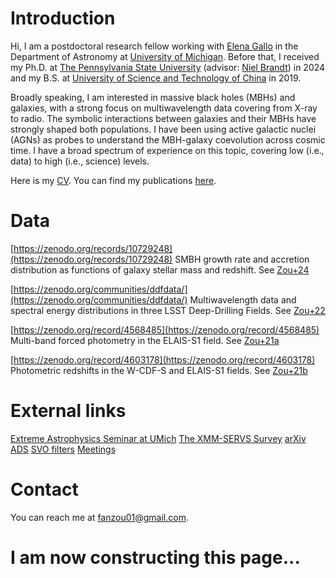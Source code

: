 # Introduction

Hi, I am a postdoctoral research fellow working with [Elena Gallo](https://public.websites.umich.edu/~egallo/index.html) in the Department of Astronomy at [University of Michigan](https://lsa.umich.edu/astro). Before that, I received my Ph.D. at [The Pennsylvania State University](https://science.psu.edu/astro) (advisor: [Niel Brandt](https://personal.science.psu.edu/wnb3/)) in 2024 and my B.S. at [University of Science and Technology of China](http://en.physics.ustc.edu.cn/main.htm) in 2019.

Broadly speaking, I am interested in massive black holes (MBHs) and galaxies, with a strong focus on multiwavelength data covering from X-ray to radio. The symbolic interactions between galaxies and their MBHs have strongly shaped both populations. I have been using active galactic nuclei (AGNs) as probes to understand the MBH-galaxy coevolution across cosmic time. I have a broad spectrum of experience on this topic, covering low (i.e., data) to high (i.e., science) levels.

Here is my [CV](files/CV_FanZou.pdf). You can find my publications [here](https://ui.adsabs.harvard.edu/public-libraries/yzJT8uBtSWiFxHXu9T26mw).

# Data
[https://zenodo.org/records/10729248](https://zenodo.org/records/10729248)
SMBH growth rate and accretion distribution as functions of galaxy stellar mass and redshift. See [Zou+24](https://ui.adsabs.harvard.edu/abs/2024ApJ...964..183Z/abstract)

[https://zenodo.org/communities/ddfdata/](https://zenodo.org/communities/ddfdata/)
Multiwavelength data and spectral energy distributions in three LSST Deep-Drilling Fields. See [Zou+22](https://ui.adsabs.harvard.edu/abs/2022ApJS..262...15Z/abstract)

[https://zenodo.org/record/4568485](https://zenodo.org/record/4568485)
Multi-band forced photometry in the ELAIS-S1 field. See [Zou+21a](https://ui.adsabs.harvard.edu/abs/2021RNAAS...5...31Z/abstract)

[https://zenodo.org/record/4603178](https://zenodo.org/record/4603178)
Photometric redshifts in the W-CDF-S and ELAIS-S1 fields. See [Zou+21b](https://ui.adsabs.harvard.edu/abs/2021RNAAS...5...56Z/abstract)

# External links
[Extreme Astrophysics Seminar at UMich](https://sites.google.com/umich.edu/extreme-astroph/)
[The XMM-SERVS Survey](https://personal.science.psu.edu/wnb3/xmmservs/xmmservs.html)
[arXiv](https://arxiv.org/list/astro-ph.GA/recent)
[ADS](https://ui.adsabs.harvard.edu)
[SVO filters](http://svo2.cab.inta-csic.es/theory/fps3/index.php?mode=browse)
[Meetings](https://www1.cadc-ccda.hia-iha.nrc-cnrc.gc.ca/en/meetings/)

# Contact
You can reach me at fanzou01@gmail.com.

# I am now constructing this page...

